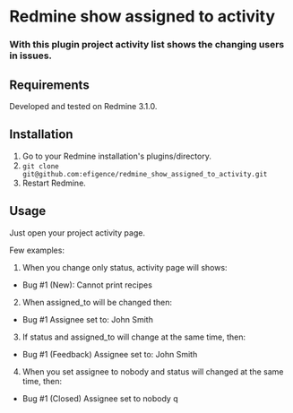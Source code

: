 # Redmine show assigned to activity

### With this plugin project activity list shows the changing users in issues.

## Requirements

Developed and tested on Redmine 3.1.0.

## Installation

1. Go to your Redmine installation's plugins/directory.
2. `git clone git@github.com:efigence/redmine_show_assigned_to_activity.git`
3. Restart Redmine.

## Usage

Just open your project activity page.

Few examples:
1. When you change only status, activity page will shows:
- Bug #1 (New): Cannot print recipes
2. When assigned_to will be changed then:
- Bug #1 Assignee set to: John Smith
3. If status and assigned_to will change at the same time, then:
- Bug #1 (Feedback) Assignee set to: John Smith
4. When you  set assignee to nobody and status will changed at the same time, then:
- Bug #1 (Closed) Assignee set to nobody
q